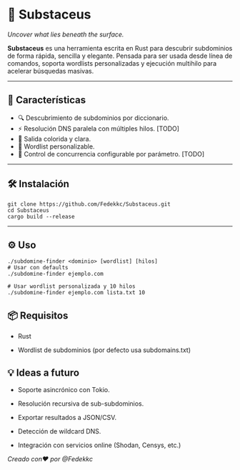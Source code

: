 # 🧠 Substaceus

_Uncover what lies beneath the surface._

**Substaceus** es una herramienta escrita en Rust para descubrir subdominios de forma rápida, sencilla y elegante. Pensada para ser usada desde línea de comandos, soporta wordlists personalizadas y ejecución multihilo para acelerar búsquedas masivas.

---

## 🚀 Características

- 🔍 Descubrimiento de subdominios por diccionario.
- ⚡ Resolución DNS paralela con múltiples hilos. [TODO]
- 🌈 Salida colorida y clara.
- 🧰 Wordlist personalizable.
- 🧵 Control de concurrencia configurable por parámetro. [TODO]

---

## 🛠️ Instalación

```batch
git clone https://github.com/Fedekkc/Substaceus.git
cd Substaceus
cargo build --release
````

---

## ⚙️ Uso
```batch
./subdomine-finder <dominio> [wordlist] [hilos]
# Usar con defaults
./subdomine-finder ejemplo.com

# Usar wordlist personalizada y 10 hilos
./subdomine-finder ejemplo.com lista.txt 10
```

## 📦 Requisitos

- Rust

- Wordlist de subdominios (por defecto usa subdomains.txt)

## 💡 Ideas a futuro
- Soporte asincrónico con Tokio.

- Resolución recursiva de sub-subdominios.

- Exportar resultados a JSON/CSV.

- Detección de wildcard DNS.

- Integración con servicios online (Shodan, Censys, etc.)


_Creado con❤️ por @Fedekkc_
